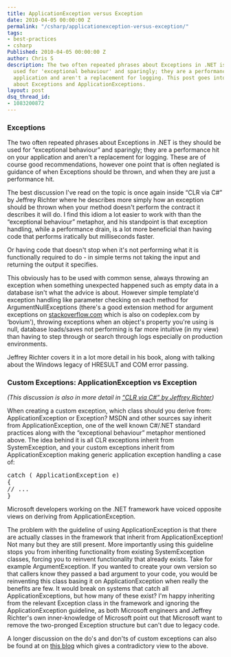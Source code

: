 ```yaml
---
title: ApplicationException versus Exception
date: 2010-04-05 00:00:00 Z
permalink: "/csharp/applicationexception-versus-exception/"
tags:
- best-practices
- csharp
Published: 2010-04-05 00:00:00 Z
author: Chris S
description: The two often repeated phrases about Exceptions in .NET is they should be
  used for 'exceptional behaviour' and sparingly; they are a performance hit on your
  application and aren't a replacement for logging. This post goes into some details
  about Exceptions and ApplicationExceptions.
layout: post
dsq_thread_id:
- 1083200872
---
```


### Exceptions

The two often repeated phrases about Exceptions in .NET is they should be used for &#8220;exceptional behaviour&#8221; and sparingly; they are a performance hit on your application and aren't a replacement for logging. These are of course good recommendations, however one point that is often neglated is guidance of when Exceptions should be thrown, and when they are just a performance hit. 

<!--more-->

The best discussion I've read on the topic is once again inside &#8220;CLR via C#&#8221; by Jeffrey Richter where he describes more simply how an exception should be thrown when your method doesn't perform the contract it describes it will do. I find this idiom a lot easier to work with than the &#8220;exceptional behaviour&#8221; metaphor, and his standpoint is that exception handling, while a performance drain, is a lot more beneficial than having code that performs iratically but milliseconds faster. 

Or having code that doesn't stop when it's not performing what it is functionally required to do - in simple terms not taking the input and returning the output it specifies.

This obviously has to be used with common sense, always throwing an exception when something unexpected happened such as empty data in a database isn't what the advice is about. However simple template'd exception handling like parameter checking on each method for ArgumentNullExceptions (there's a good extension method for argument exceptions on [stackoverflow.com][1] which is also on codeplex.com by &#8216;bovium'), throwing exceptions when an object's property you're using is null, database loads/saves not performing is far more intuitive (in my view) than having to step through or search through logs especially on production environments.

Jeffrey Richter covers it in a lot more detail in his book, along with talking about the Windows legacy of HRESULT and COM error passing. 

### Custom Exceptions: ApplicationException vs Exception

*(This discussion is also in more detail in [&#8220;CLR via C#&#8221; by Jeffrey Richter][2])*

When creating a custom exception, which class should you derive from: ApplicationException or Exception? MSDN and other sources say inherit from ApplicationException, one of the well known C#/.NET standard practices along with the &#8220;exceptional behaviour&#8221; metaphor mentioned above. The idea behind it is all CLR exceptions inherit from SystemException, and your custom exceptions inherit from ApplicationException making generic application exception handling a case of: 

<pre>catch ( ApplicationException e)
{
// ...
}
</pre>

Microsoft developers working on the .NET framework have voiced opposite views on deriving from ApplicationException.

The problem with the guideline of using ApplicationException is that there are actually classes in the framework that inherit from ApplicationException! Not many but they are still present. More importantly using this guideline stops you from inheriting functionality from existing SystemException classes, forcing you to reinvent functionality that already exists. Take for example ArgumentException. If you wanted to create your own version so that callers know they passed a bad argument to your code, you would be reinventing this class basing it on ApplicationException when really the benefits are few. It would break on systems that catch all ApplicationExceptions, but how many of these exist? I'm happy inheriting from the relevant Exception class in the framework and ignoring the ApplicationException guideline, as both Microsoft engineers and Jeffrey Richter's own inner-knowledge of Microsoft point out that Microsoft want to remove the two-pronged Exception structure but can't due to legacy code. 

A longer discussion on the do's and don'ts of custom exceptions can also be found at on [this blog][3] which gives a contradictory view to the above.

 [1]: http://stackoverflow.com/questions/271398/post-your-extension-goodies-for-c-net-codeplex-com-extensionoverflow
 [2]: http://www.amazon.com/CLR-via-Second-Pro-Developer/dp/0735621632
 [3]: http://blogs.msdn.com/kcwalina/archive/2005/03/16/396787.aspx